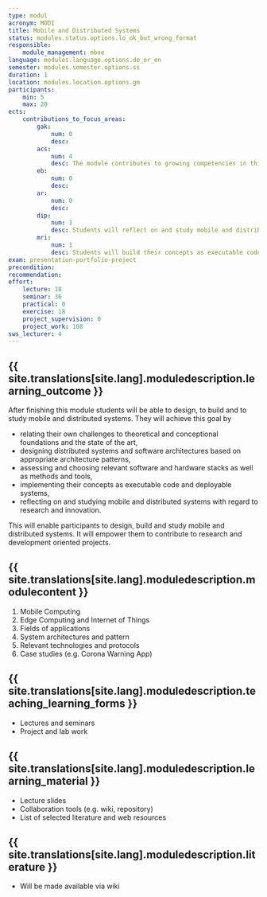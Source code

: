 ```yaml
---
type: modul
acronym: MODI
title: Mobile and Distributed Systems
status: modules.status.options.lo_ok_but_wrong_format
responsible: 
    module_management: mboe
language: modules.language.options.de_or_en
semester: modules.semester.options.ss
duration: 1
location: modules.location.options.gm
participants: 
    min: 5
    max: 20
ects: 
    contributions_to_focus_areas:
        gak: 
            num: 0
            desc:
        acs: 
            num: 4
            desc: The module contributes to growing competencies in this field since students will relate their own challenges to theoretical and conceptional foundations and the state of the art, design distributed systems and software architectures based on appropriate architecture patterns, and assess and choose relevant software and hardware stacks as well as methods and tools.
        eb: 
            num: 0
            desc:
        ar: 
            num: 0
            desc:
        dip: 
            num: 1
            desc: Students will reflect on and study mobile and distributed systems with regard to research and innovation.
        mri: 
            num: 1
            desc: Students will build their concepts as executable code and deployable systems.
exam: presentation-portfolio-project
precondition: 
recommendation: 
effort:
    lecture: 18
    seminar: 36
    practical: 0
    exercise: 18
    project_supervision: 0
    project_work: 108
sws_lecturer: 4  
---
```



## {{ site.translations[site.lang].moduledescription.learning_outcome }}
<!-- Learning Outcome -->

After finishing this module students will be able to design, to build and to study mobile and distributed systems. They will achieve this goal by

* relating their own challenges to theoretical and conceptional foundations and the state of the art,
* designing distributed systems and software architectures based on appropriate architecture patterns,
* assessing and choosing relevant software and hardware stacks as well as methods and tools,
* implementing their concepts as executable code and deployable systems,
* reflecting on and studying mobile and distributed systems with regard to research and innovation.

This will enable participants to design, build and study mobile and distributed systems. It will empower them to contribute to research and development oriented projects.

## {{ site.translations[site.lang].moduledescription.modulecontent }}
<!-- Modulinhalt -->

1. Mobile Computing
1. Edge Computing and Internet of Things
1. Fields of applications
1. System architectures and pattern
1. Relevant technologies and protocols
1. Case studies (e.g. Corona Warning App)

## {{ site.translations[site.lang].moduledescription.teaching_learning_forms }}
<!-- Lehr- und Lernformen -->

* Lectures and seminars
* Project and lab work

## {{ site.translations[site.lang].moduledescription.learning_material }}
<!-- Zur Verfügung gestelltes Lehrmaterial -->

* Lecture slides
* Collaboration tools (e.g. wiki, repository)
* List of selected literature and web resources


## {{ site.translations[site.lang].moduledescription.literature }}
<!-- Weiterführende Literatur -->

* Will be made available via wiki